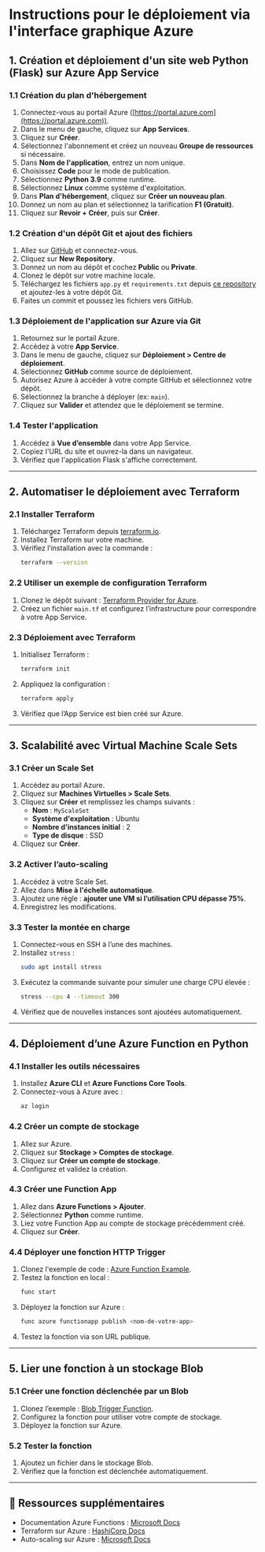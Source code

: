 # Instructions pour le déploiement via l'interface graphique Azure

## 1. Création et déploiement d'un site web Python (Flask) sur Azure App Service

### **1.1 Création du plan d'hébergement**

1. Connectez-vous au portail Azure ([https://portal.azure.com](https://portal.azure.com)).
2. Dans le menu de gauche, cliquez sur **App Services**.
3. Cliquez sur **Créer**.
4. Sélectionnez l'abonnement et créez un nouveau **Groupe de ressources** si nécessaire.
5. Dans **Nom de l'application**, entrez un nom unique.
6. Choisissez **Code** pour le mode de publication.
7. Sélectionnez **Python 3.9** comme runtime.
8. Sélectionnez **Linux** comme système d'exploitation.
9. Dans **Plan d'hébergement**, cliquez sur **Créer un nouveau plan**.
10. Donnez un nom au plan et sélectionnez la tarification **F1 (Gratuit)**.
11. Cliquez sur **Revoir + Créer**, puis sur **Créer**.

### **1.2 Création d'un dépôt Git et ajout des fichiers**

1. Allez sur [GitHub](https://github.com/) et connectez-vous.
2. Cliquez sur **New Repository**.
3. Donnez un nom au dépôt et cochez **Public** ou **Private**.
4. Clonez le dépôt sur votre machine locale.
5. Téléchargez les fichiers `app.py` et `requirements.txt` depuis [ce repository](https://github.com/azure-89/ask-app) et ajoutez-les à votre dépôt Git.
6. Faites un commit et poussez les fichiers vers GitHub.

### **1.3 Déploiement de l'application sur Azure via Git**

1. Retournez sur le portail Azure.
2. Accédez à votre **App Service**.
3. Dans le menu de gauche, cliquez sur **Déploiement > Centre de déploiement**.
4. Sélectionnez **GitHub** comme source de déploiement.
5. Autorisez Azure à accéder à votre compte GitHub et sélectionnez votre dépôt.
6. Sélectionnez la branche à déployer (ex: `main`).
7. Cliquez sur **Valider** et attendez que le déploiement se termine.

### **1.4 Tester l'application**

1. Accédez à **Vue d’ensemble** dans votre App Service.
2. Copiez l'URL du site et ouvrez-la dans un navigateur.
3. Vérifiez que l'application Flask s'affiche correctement.

---

## 2. Automatiser le déploiement avec Terraform

### **2.1 Installer Terraform**

1. Téléchargez Terraform depuis [terraform.io](https://developer.hashicorp.com/terraform/downloads).
2. Installez Terraform sur votre machine.
3. Vérifiez l’installation avec la commande :
   ```sh
   terraform --version
   ```

### **2.2 Utiliser un exemple de configuration Terraform**

1. Clonez le dépôt suivant : [Terraform Provider for Azure](https://github.com/hashicorp/terraform-provider-azurerm).
2. Créez un fichier `main.tf` et configurez l’infrastructure pour correspondre à votre App Service.

### **2.3 Déploiement avec Terraform**

1. Initialisez Terraform :
   ```sh
   terraform init
   ```
2. Appliquez la configuration :
   ```sh
   terraform apply
   ```
3. Vérifiez que l’App Service est bien créé sur Azure.

---

## 3. Scalabilité avec Virtual Machine Scale Sets

### **3.1 Créer un Scale Set**

1. Accédez au portail Azure.
2. Cliquez sur **Machines Virtuelles > Scale Sets**.
3. Cliquez sur **Créer** et remplissez les champs suivants :
   - **Nom** : `MyScaleSet`
   - **Système d'exploitation** : Ubuntu
   - **Nombre d'instances initial** : 2
   - **Type de disque** : SSD
4. Cliquez sur **Créer**.

### **3.2 Activer l’auto-scaling**

1. Accédez à votre Scale Set.
2. Allez dans **Mise à l'échelle automatique**.
3. Ajoutez une règle : **ajouter une VM si l’utilisation CPU dépasse 75%**.
4. Enregistrez les modifications.

### **3.3 Tester la montée en charge**

1. Connectez-vous en SSH à l’une des machines.
2. Installez `stress` :
   ```sh
   sudo apt install stress
   ```
3. Exécutez la commande suivante pour simuler une charge CPU élevée :
   ```sh
   stress --cpu 4 --timeout 300
   ```
4. Vérifiez que de nouvelles instances sont ajoutées automatiquement.

---

## 4. Déploiement d’une Azure Function en Python

### **4.1 Installer les outils nécessaires**

1. Installez **Azure CLI** et **Azure Functions Core Tools**.
2. Connectez-vous à Azure avec :
   ```sh
   az login
   ```

### **4.2 Créer un compte de stockage**

1. Allez sur Azure.
2. Cliquez sur **Stockage > Comptes de stockage**.
3. Cliquez sur **Créer un compte de stockage**.
4. Configurez et validez la création.

### **4.3 Créer une Function App**

1. Allez dans **Azure Functions > Ajouter**.
2. Sélectionnez **Python** comme runtime.
3. Liez votre Function App au compte de stockage précédemment créé.
4. Cliquez sur **Créer**.

### **4.4 Déployer une fonction HTTP Trigger**

1. Clonez l'exemple de code : [Azure Function Example](https://github.com/azure-89/azure-function).
2. Testez la fonction en local :
   ```sh
   func start
   ```
3. Déployez la fonction sur Azure :
   ```sh
   func azure functionapp publish <nom-de-votre-app>
   ```
4. Testez la fonction via son URL publique.

---

## 5. Lier une fonction à un stockage Blob

### **5.1 Créer une fonction déclenchée par un Blob**

1. Clonez l’exemple : [Blob Trigger Function](https://github.com/azure-89/azure-function/tree/blob).
2. Configurez la fonction pour utiliser votre compte de stockage.
3. Déployez la fonction sur Azure.

### **5.2 Tester la fonction**

1. Ajoutez un fichier dans le stockage Blob.
2. Vérifiez que la fonction est déclenchée automatiquement.

---

## 🔗 Ressources supplémentaires

- Documentation Azure Functions : [Microsoft Docs](https://learn.microsoft.com/en-us/azure/azure-functions/)
- Terraform sur Azure : [HashiCorp Docs](https://developer.hashicorp.com/terraform/tutorials/azure-get-started)
- Auto-scaling sur Azure : [Microsoft Docs](https://learn.microsoft.com/en-us/azure/virtual-machine-scale-sets/)
